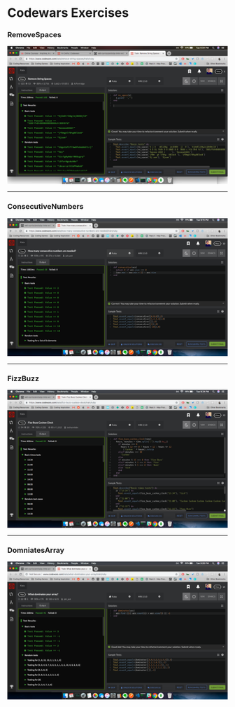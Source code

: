 # Codewars Exercises

### RemoveSpaces
<img src="Remove_Spaces.png"/>

---
### ConsecutiveNumbers
<img src="Consecutive_Numbers.png"/>

----

### FizzBuzz
<img src="Fizz_Buzz.png"/>

----

### DomniatesArray
<img src="Dominates_Array.png"/>
